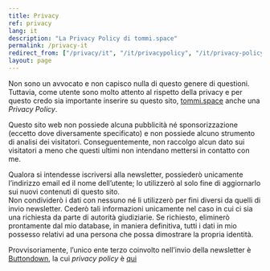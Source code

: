 ```yaml
---
title: Privacy
ref: privacy
lang: it
description: "La Privacy Policy di tommi.space"
permalink: /privacy-it
redirect_from: ["/privacy/it", "/it/privacypolicy", "/it/privacy-policy", "/it/privacy", "/trattamentodati", "/trattamento-dati"]
layout: page
---
```

Non sono un avvocato e non capisco nulla di questo genere di questioni.   
Tuttavia, come utente sono molto attento al rispetto della privacy e per questo credo sia importante inserire su questo sito, [tommi.space](/tuffo "tommi.space home") anche una <cite>Privacy Policy</cite>.

Questo sito web non possiede alcuna pubblicità né sponsorizzazione (eccetto dove diversamente specificato) e non possiede alcuno strumento di analisi dei visitatori. Conseguentemente, non raccolgo alcun dato sui visitatori a meno che questi ultimi non intendano mettersi in contatto con me.

Qualora si intendesse iscriversi alla newsletter, possiederò unicamente l’indirizzo email ed il nome dell’utente; lo utilizzerò al solo fine di aggiornarlo sui nuovi contenuti di questo sito.   
Non condividerò i dati con nessuno né li utilizzerò per fini diversi da quelli di invio newsletter. Cederò tali informazioni unicamente nel caso in cui ci sia una richiesta da parte di autorità giudiziarie. Se richiesto, eliminerò prontamente dal mio database, in maniera definitiva, tutti i dati in mio possesso relativi ad una persona che possa dimostrare la propria identità.

Provvisoriamente, l’unico ente terzo coinvolto nell’invio della newsletter è [Buttondown](https://buttondown.email "Buttondown"), la cui *privacy policy* è [qui](https://buttondown.email/privacy "Buttondown Privacy")

